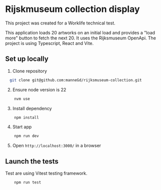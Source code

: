 # Rijskmuseum collection display

This project was created for a Worklife technical test.

This application loads 20 artworks on an initial load and provides a "load more" button to fetch the next 20.
It uses the Rijksmuseum OpenApi. The project is using Typescript, React and Vite.

## Set up locally
1. Clone repository
```bash
  git clone git@github.com:manneGd/rijksmuseum-collection.git
````
2. Ensure node version is 22
```bash
    nvm use 
```
3. Install dependency
```bash
    npm install
```
4. Start app
```bash
    npm run dev
```
5. Open `http://localhost:3000/` in a browser


## Launch the tests
Test are using Vitest testing framework.

```bash
    npm run test
```